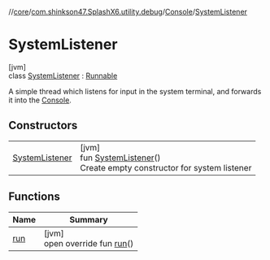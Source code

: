 //[core](../../../../index.md)/[com.shinkson47.SplashX6.utility.debug](../../index.md)/[Console](../index.md)/[SystemListener](index.md)

# SystemListener

[jvm]\
class [SystemListener](index.md) : [Runnable](https://docs.oracle.com/javase/8/docs/api/java/lang/Runnable.html)

A simple thread which listens for input in the system terminal, and forwards it into the [Console](../index.md).

## Constructors

| | |
|---|---|
| [SystemListener](-system-listener.md) | [jvm]<br>fun [SystemListener](-system-listener.md)()<br>Create empty constructor for system listener |

## Functions

| Name | Summary |
|---|---|
| [run](run.md) | [jvm]<br>open override fun [run](run.md)() |
